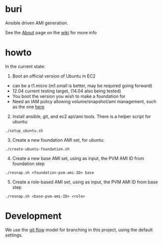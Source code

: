 buri
====

Ansible driven AMI generation.

See the [About](https://github.com/jhohertz/buri/wiki/About) page on the [wiki](https://github.com/jhohertz/buri/wiki) for more info

howto
=====

In the current state:

1. Boot an official version of Ubuntu in EC2
  - can be a t1.micro (m1.small is better, may be required going forward)
  - 12.04 current testing target, (14.04 also being tested)
  - You boot the version you wish to make a foundation for
  - Need an IAM policy allowing volume/snapshot/ami management, such as the one [here](https://github.com/Netflix/aminator/wiki/Configuration)

2. Install ansible, git, and ec2 api/ami tools. There is a helper script for ubuntu:

```
./setup_ubuntu.sh
```

3. Create a new foundation AMI set, for ubuntu:

```
./create-ubuntu-foundation.sh
```

4. Create a new base AMI set, using as input, the PVM AMI ID from foundation step

```
./resnap.sh <foundation-pvm-ami-ID> base
```

5. Create a role-based AMI set, using as input, the PVM AMI ID from base step
```
./resnap.sh <base-pvm-ami-ID> <role>
```

Development
===========

We use the [git flow](http://jeffkreeftmeijer.com/2010/why-arent-you-using-git-flow/) model for branching in this project, using the default settings.

